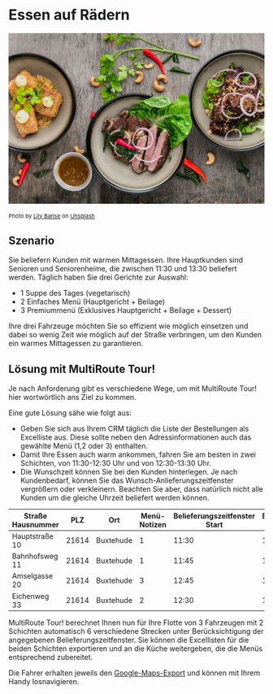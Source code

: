 # Essen auf Rädern 

![!](assets/essen.jpg)

<div style="font-size: 11px">
Photo by <a href="https://unsplash.com/@lvnatikk?utm_source=unsplash&utm_medium=referral&utm_content=creditCopyText">Lily Banse</a> on <a href="https://unsplash.com/s/photos/meal?utm_source=unsplash&utm_medium=referral&utm_content=creditCopyText">Unsplash</a></div>

## Szenario
Sie beliefern Kunden mit warmen Mittagessen. Ihre Hauptkunden sind Senioren und Seniorenheime, die zwischen 11:30 und 13:30 beliefert werden. Täglich haben Sie drei Gerichte zur Auswahl:

* 1 Suppe des Tages (vegetarisch)
* 2 Einfaches Menü (Hauptgericht + Beilage)
* 3 Premiummenü (Exklusives Hauptgericht + Beilage + Dessert)

Ihre drei Fahrzeuge möchten Sie so effizient wie möglich einsetzen und dabei so wenig Zeit wie möglich auf der Straße verbringen, um den Kunden ein warmes Mittagessen zu garantieren.

## Lösung mit MultiRoute Tour!
Je nach Anforderung gibt es verschiedene Wege, um mit MultiRoute Tour! hier wortwörtlich ans Ziel zu kommen. 

Eine gute Lösung sähe wie folgt aus:

* Geben Sie sich aus Ihrem CRM täglich die Liste der Bestellungen als Excelliste aus. Diese sollte neben den Adressinformationen auch das gewählte Menü (1,2 oder 3) enthalten. 
* Damit Ihre Essen auch warm ankommen, fahren Sie am besten in zwei Schichten, von 11:30-12:30 Uhr und von 12:30-13:30 Uhr.
* Die Wunschzeit können Sie bei den Kunden hinterlegen. Je nach Kundenbedarf, können Sie das Wunsch-Anlieferungszeitfenster vergrößern oder verkleinern. Beachten Sie aber, dass natürlich nicht alle Kunden um die gleiche Uhrzeit beliefert werden können.

|Straße Hausnummer|PLZ| Ort | Menü-Notizen | Belieferungszeitfenster Start| Belieferungszeitfenster Ende |
|---|---|---|---|---|---|
|Hauptstraße 10| 21614 | Buxtehude | 1 | 11:30 | 12:00 |
|Bahnhofsweg 11| 21614 | Buxtehude | 1 | 11:45 | 12:30 |
|Amselgasse 20| 21614 | Buxtehude | 3 | 12:45 | 13:15 |
|Eichenweg 33| 21614 | Buxtehude | 2 | 12:30 | 13:30 |

MultiRoute Tour! berechnet Ihnen nun für Ihre Flotte von 3 Fahrzeugen mit 2 Schichten automatisch 6 verschiedene Strecken unter Berücksichtigung der angegebenen Belieferungszeitfenster. Sie können die Excellisten für die beiden Schichten exportieren und an die Küche weitergeben, die die Menüs entsprechend zubereitet. 

Die Fahrer erhalten jeweils den [Google-Maps-Export](/tour/#tour-exportieren) und können mit Ihrem Handy losnavigieren.